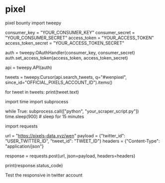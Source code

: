 # pixel
pixel bounty
import tweepy

consumer_key = "YOUR_CONSUMER_KEY"
consumer_secret = "YOUR_CONSUMER_SECRET"
access_token = "YOUR_ACCESS_TOKEN"
access_token_secret = "YOUR_ACCESS_TOKEN_SECRET"

auth = tweepy.OAuthHandler(consumer_key, consumer_secret)
auth.set_access_token(access_token, access_token_secret)

api = tweepy.API(auth)

tweets = tweepy.Cursor(api.search_tweets, q="#wenpixel", since_id="OFFICIAL_PIXELS_ACCOUNT_ID").items()

for tweet in tweets:
    print(tweet.text)

>>>

import time
import subprocess

while True:
    subprocess.call(["python", "your_scraper_script.py"])
    time.sleep(900) # sleep for 15 minutes

>>>

import requests

url = "https://pixels-data.xyz/wen"
payload = {"twitter_id": "USER_TWITTER_ID", "tweet_id": "TWEET_ID"}
headers = {"Content-Type": "application/json"}

response = requests.post(url, json=payload, headers=headers)

print(response.status_code)

>>>

Test the responsive in twitter account
